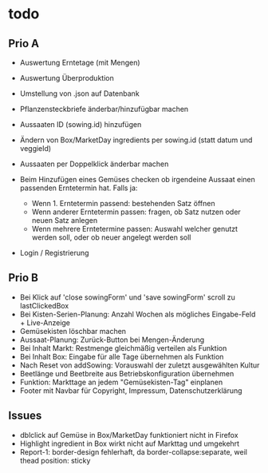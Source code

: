 # todo

## Prio A

- Auswertung Erntetage (mit Mengen)
- Auswertung Überproduktion

- Umstellung von .json auf Datenbank
- Pflanzensteckbriefe änderbar/hinzufügbar machen

- Aussaaten ID (sowing.id) hinzufügen
- Ändern von Box/MarketDay ingredients per sowing.id (statt datum und veggieId)
- Aussaaten per Doppelklick änderbar machen
- Beim Hinzufügen eines Gemüses checken ob irgendeine Aussaat einen passenden Erntetermin hat. Falls ja:
  - Wenn 1. Erntetermin passend: bestehenden Satz öffnen
  - Wenn anderer Erntetermin passen: fragen, ob Satz nutzen oder neuen Satz anlegen
  - Wenn mehrere Erntetermine passen: Auswahl welcher genutzt werden soll, oder ob neuer angelegt werden soll
- Login / Registrierung

## Prio B

- Bei Klick auf 'close sowingForm' und 'save sowingForm' scroll zu lastClickedBox
- Bei Kisten-Serien-Planung: Anzahl Wochen als mögliches Eingabe-Feld + Live-Anzeige
- Gemüsekisten löschbar machen
- Aussaat-Planung: Zurück-Button bei Mengen-Änderung
- Bei Inhalt Markt: Restmenge gleichmäßig verteilen als Funktion
- Bei Inhalt Box: Eingabe für alle Tage übernehmen als Funktion
- Nach Reset von addSowing: Vorauswahl der zuletzt ausgewählten Kultur
- Beetlänge und Beetbreite aus Betriebskonfiguration übernehmen
- Funktion: Markttage an jedem "Gemüsekisten-Tag" einplanen
- Footer mit Navbar für Copyright, Impressum, Datenschutzerklärung

## Issues

- dblclick auf Gemüse in Box/MarketDay funktioniert nicht in Firefox
- Highlight ingredient in Box wirkt nicht auf Markttag und umgekehrt
- Report-1: border-design fehlerhaft, da border-collapse:separate, weil thead position: sticky

